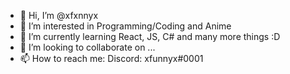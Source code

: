 - 👋 Hi, I’m @xfxnnyx
- 👀 I’m interested in Programming/Coding and Anime
- 🌱 I’m currently learning React, JS, C# and many more things :D
- 💞️ I’m looking to collaborate on ...
- 📫 How to reach me: Discord: xfunnyx#0001

<!---
xfxnnyx/xfxnnyx is a ✨ special ✨ repository because its `README.md` (this file) appears on your GitHub profile.
You can click the Preview link to take a look at your changes.
--->

